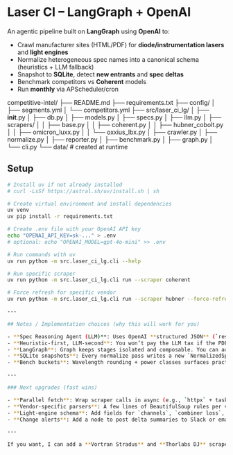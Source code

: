# Laser CI – LangGraph + OpenAI

An agentic pipeline built on **LangGraph** using **OpenAI** to:
- Crawl manufacturer sites (HTML/PDF) for **diode/instrumentation lasers** and **light engines**
- Normalize heterogeneous spec names into a canonical schema (heuristics + LLM fallback)
- Snapshot to **SQLite**, detect **new entrants** and **spec deltas**
- Benchmark competitors vs **Coherent** models
- Run **monthly** via APScheduler/cron

competitive-intel/
├── README.md
├── requirements.txt
├── config/
│   ├── segments.yml
│   └── competitors.yml
├── src/laser_ci_lg/
│   ├── __init__.py
│   ├── db.py
│   ├── models.py
│   ├── specs.py
│   ├── llm.py
│   ├── scrapers/
│   │   ├── base.py
│   │   ├── coherent.py
│   │   ├── hubner_cobolt.py
│   │   ├── omicron_luxx.py
│   │   └── oxxius_lbx.py
│   ├── crawler.py
│   ├── normalize.py
│   ├── reporter.py
│   ├── benchmark.py
│   ├── graph.py
│   └── cli.py
└── data/               # created at runtime

## Setup
```bash
# Install uv if not already installed
# curl -LsSf https://astral.sh/uv/install.sh | sh

# Create virtual environment and install dependencies
uv venv
uv pip install -r requirements.txt

# Create .env file with your OpenAI API key
echo "OPENAI_API_KEY=sk-..." > .env
# optional: echo "OPENAI_MODEL=gpt-4o-mini" >> .env

# Run commands with uv
uv run python -m src.laser_ci_lg.cli --help

# Run specific scraper
uv run python -m src.laser_ci_lg.cli run --scraper coherent

# Force refresh for specific vendor
uv run python -m src.laser_ci_lg.cli run --scraper hubner --force-refresh

---

## Notes / Implementation choices (why this will work for you)

- **Spec Reasoning Agent (LLM)**: Uses OpenAI **structured JSON** (`response_format: json_schema`) to guarantee well-formed canonical outputs, avoiding brittle regex-only pipelines when vendors rename fields.
- **Heuristic-first, LLM-second**: You won’t pay the LLM tax if the PDF/HTML parse yields enough mapped specs; the LLM only triggers if <4 canonical fields are populated.
- **LangGraph**: Graph keeps stages isolated and composable. You can add branches (e.g., alerting via Slack/Email) as new nodes without touching the rest.
- **SQLite snapshots**: Every normalize pass writes a new `NormalizedSpec` snapshot; your **monthly diffs** are straightforward and auditable.
- **Bench buckets**: Wavelength rounding + power classes surfaces practical head-to-heads (e.g., 488 nm @ 100 mW class).

---

### Next upgrades (fast wins)

- **Parallel fetch**: Wrap scraper calls in async (e.g., `httpx` + tasks) and add a LangGraph map-style node if your target count grows.
- **Vendor-specific parsers**: A few lines of BeautifulSoup rules per vendor will boost k/v extraction (e.g., Omicron tables, Cobolt PDF tables).
- **Light-engine schema**: Add fields for `channels`, `combiner loss`, `fiber type`, `total output` for Galaxy/CellX comparability.
- **Change alerts**: Add a node to post delta summaries to Slack or email when `Δ` thresholds trigger.

---

If you want, I can add a **Vortran Stradus** and **Thorlabs DJ** scraper module and expand the canonical schema for **driver I/O / interlocks** and **warranty**.